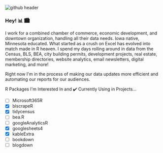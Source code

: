 ![github header](https://user-images.githubusercontent.com/83670784/117069324-f4421780-acf1-11eb-91d9-5167a57071a5.png)
### Hey! :bar_chart:	:cityscape:

I work for a combined chamber of commerce, economic development, and downtown organization, handling all their data needs. Iowa native, Minnesota educated. What started as a crush on Excel has evolved into match made in R heaven. I spend my days rolling around in data from the Census, BLS, BEA, city building permits, development projects, real estate, membership directories, website analytics, email newsletters, digital marketing, and more!

Right now I'm in the process of making our data updates more efficient and automating our reports for our audiences.

R Packages I'm Interested In and :heavy_check_mark:	 Currently Using in Projects...
- [ ] Microsoft365R
- [x] blscrapeR
- [x] tidycensus
- [ ] bea.R
- [ ] googleAnalyticsR
- [x] googlesheets4
- [x] kableExtra
- [ ] bookdown
- [ ] blogdown

<!--
**laura-182/laura-182** is a ✨ _special_ ✨ repository because its `README.md` (this file) appears on your GitHub profile.

Here are some ideas to get you started:

- 🔭 I’m currently working on ...
- 🌱 I’m currently learning ...
- 👯 I’m looking to collaborate on ...
- 🤔 I’m looking for help with ...
- 💬 Ask me about ...
- 📫 How to reach me: ...
- 😄 Pronouns: ...
- ⚡ Fun fact: ...
-->
